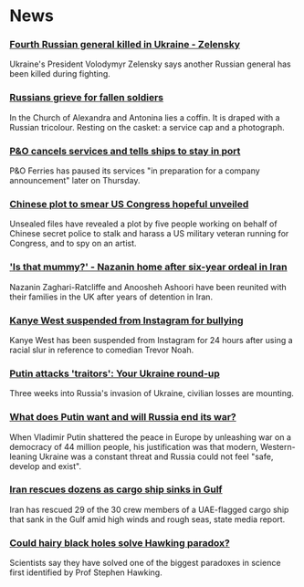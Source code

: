 # News
### [Fourth Russian general killed in Ukraine - Zelensky](https://www.bbc.com/news/world-europe-60767664)
Ukraine's President Volodymyr Zelensky says another Russian general has been killed during fighting. 
### [Russians grieve for fallen soldiers](https://www.bbc.com/news/world-europe-60769509)
In the Church of Alexandra and Antonina lies a coffin. It is draped with a Russian tricolour. Resting on the casket: a service cap and a photograph.
### [P&O cancels services and tells ships to stay in port](https://www.bbc.com/news/business-60779001)
P&O Ferries has paused its services "in preparation for a company announcement" later on Thursday.
### [Chinese plot to smear US Congress hopeful unveiled](https://www.bbc.com/news/60773595)
Unsealed files have revealed a plot by five people working on behalf of Chinese secret police to stalk and harass a US military veteran running for Congress, and to spy on an artist.
### ['Is that mummy?' - Nazanin home after six-year ordeal in Iran](https://www.bbc.com/news/uk-60775180)
Nazanin Zaghari-Ratcliffe and Anoosheh Ashoori have been reunited with their families in the UK after years of detention in Iran.
### [Kanye West suspended from Instagram for bullying](https://www.bbc.com/news/newsbeat-60777185)
Kanye West has been suspended from Instagram for 24 hours after using a racial slur in reference to comedian Trevor Noah.
### [Putin attacks 'traitors': Your Ukraine round-up](https://www.bbc.com/news/world-europe-60769514)
Three weeks into Russia's invasion of Ukraine, civilian losses are mounting. 
### [What does Putin want and will Russia end its war?](https://www.bbc.com/news/world-europe-56720589)
When Vladimir Putin shattered the peace in Europe by unleashing war on a democracy of 44 million people, his justification was that modern, Western-leaning Ukraine was a constant threat and Russia could not feel "safe, develop and exist".
### [Iran rescues dozens as cargo ship sinks in Gulf](https://www.bbc.com/news/60773301)
Iran has rescued 29 of the 30 crew members of a UAE-flagged cargo ship that sank in the Gulf amid high winds and rough seas, state media report.
### [Could hairy black holes solve Hawking paradox?](https://www.bbc.com/news/science-environment-60708711)
Scientists say they have solved one of the biggest paradoxes in science first identified by Prof Stephen Hawking.
